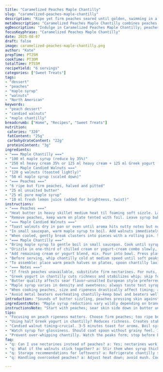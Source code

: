 ```yaml
---
title: "Caramelized Peaches Maple Chantilly"
slug: "caramelized-peaches-maple-chantilly"
description: "Ripe yet firm peaches seared until golden, swimming in a sticky maple-butter syrup. A whipped chantilly infused with caramelized maple syrup providing luscious body without eggs or gluten. Crunchy toasted pecans coated in crystalline sticky maple for contrast. Focus on texture—soft, airy, crackly, glossy. Simplified by swapping cream with half Greek yogurt to cut richness, and pecans with toasted walnuts for earthier notes. Cook times vary depending on peach ripeness. Recognize the gloss and slight give in peaches for doneness. Watch the syrup granulate around nuts—not too burnt or sticky. No em dashes here. Programs your taste buds and technique."
metaDescription: "Caramelized Peaches Maple Chantilly combines peaches, creamy chantilly, and crunchy walnuts for a delightful dessert experience."
ogDescription: "Indulge in Caramelized Peaches Maple Chantilly; peaches, whipped chantilly, and walnut candy create a textural delight."
focusKeyphrase: "Caramelized Peaches Maple Chantilly"
date: 2025-08-07
draft: false
image: caramelized-peaches-maple-chantilly.png
author: "Kate"
prepTime: PT25M
cookTime: PT30M
totalTime: PT55M
recipeYield: "6 servings"
categories: ["Sweet Treats"]
tags:
- "dessert"
- "peaches"
- "maple syrup"
- "walnuts"
- "North American"
keywords:
- "peach dessert"
- "candied walnuts"
- "maple chantilly"
breadcrumb: ["Home", "Recipes", "Sweet Treats"]
nutrition: 
 calories: "320"
 fatContent: "25g"
 carbohydrateContent: "22g"
 proteinContent: "3g"
ingredients:
- "=== Maple Chantilly ==="
- "100 ml maple syrup (reduce by 35%)"
- "250 ml heavy cream 35% or 125 ml heavy cream + 125 ml Greek yogurt (half & half folding method)"
- "=== Maple Candied Walnuts ==="
- "120 g walnuts (toasted lightly)"
- "50 ml maple syrup (scaled down)"
- "=== Peaches ==="
- "6 ripe but firm peaches, halved and pitted"
- "25 ml unsalted butter"
- "25 ml pure maple syrup"
- "10 ml fresh lemon juice (added for brightness, twist)"
instructions:
- "=== Peaches ==="
- "Heat butter in heavy skillet medium heat til foaming soft sizzle. Lay peaches cut side down, listen for firm sear, no burning. Pour maple syrup & lemon juice around edges. Watch peach skin darken and edges caramelize—around 6-7 mins depending on pan heat. Flip carefully using spatula, soften whole peach to a tender but intact state. Avoid mushy texture—firm but yielding when pressed gently. If pan dries, add teaspoon water at a time—don’t drown."
- "Remove peaches, keep warm on plate tented with foil. Leave syrup bubbling gently in pan until glossy and syrupy, not burnt or grainy."
- "=== Maple Candied Walnuts ==="
- "Toast walnuts dry in pan or oven until aroma hits nutty notes but not burnt, around 3-5 mins."
- "In small saucepan, warm maple syrup to boil. Add walnuts immediately, stir constantly with wooden spoon. Syrup will thicken and granulate to a coarse candy coating coating nuts—scrape quickly onto parchment or cool marble slab before hardening. Avoid sugar burning into bitter dark caramel or soggy nuts."
- "When cooled, gently break clusters into pieces with a rolling pin. Set aside."
- "=== Maple Chantilly ==="
- "Bring maple syrup to gentle boil in small saucepan. Cook until syrup reduces about 40%, shifts color from amber to darker gold but no smoke. Remove from heat."
- "Drizzle in one-third of chilled cream or yogurt-cream combo slowly, whisking carefully to avoid splatter. Return to low heat stirring constantly until mixture homogenizes, slightly thickens. Cool slightly."
- "Add remaining cream or yogurt blend, mix. Pour into bowl. Press plastic wrap directly on surface to prevent skin. Refrigerate minimum 5 hours, preferably overnight to develop full maple depth without watering down whipping strength."
- "Before serving, whip chantilly cold at medium speed until soft peaks form. Over whipping breaks texture; under whipping produces runny topping."
- "To assemble: place warm peach halves on plates, spoon chantilly lavishly on top. Sprinkle candied walnuts generously. Serve immediately to retain crunch contrast."
- "=== Notes ==="
- "If fresh peaches unavailable, substitute firm nectarines. For nuts, pecans can replace walnuts if preferred."
- "Greek yogurt in chantilly cuts richness and stabilizes whip; skip for pure cream but chill intensely."
- "Butter quality affects sear flavor—unsalted European style preferred but standard unsalted works well."
- "Maple syrup varies in density and sweetness; always taste test syrup stage for caramelization cues—deep amber, no smoke."
- "When cooking peaches, size and ripeness drastically affect timing; adjust accordingly watching texture not timer."
- "Avoid metal beaters overheating chantilly—keep bowl and beaters well chilled for stable peaks."
introduction: "Sounds of butter sizzling, peaches pressing skin against pan, crackling caramel syrup bubbling low. That sharp hit of maple in the air setting expectations. Texture is key here—soft, firm peaches hold shape, chantilly light with subtle maple bitterness, nuts crackling with crystalline candy. Ripe but not overripe fruit means timing varies; learn to ‘read’ the pan and fruit instead of clock watching. Candied nuts? Sugar grain texture must be coarse, not glassy. Replacing half cream with Greek yogurt gives the chantilly a tang, a thickened stability that cuts richness without losing the loft. Lemon juice adds brightness to peaches, balancing sweetness. Pushing maple syrup concentration prevents watery chantilly and ensures pronounced caramel notes. Don’t over whip but don’t under whip either. The dance between soft peaks and collapse is delicate. Trial makes precise pacing intuitive. This one’s a quietly advanced attempt—once you get timing, technique, it clicks."
ingredientsNote: "Maple syrup reductions vary wildly depending on brand and grade. Use a robust, darker amber for best caramel flavor—not too thick to avoid burning early. American or Canadian pure syrup is essential. Greek yogurt addition cuts fat and adds subtle acidity which balances sweetness; blend carefully—don’t overmix or curdle. Walnuts toasted separately develops essential oils enhancing nutty depth before candying. Pecans possible swap; adjust for smaller size toast time. Butter should be high quality unsalted for clean caramelizing flavor. Fresh peaches are a must: firm but ripe—too soft and they disintegrate to mush when cooking; too hard and they remain starchy and unyielding. If out-of-season, nectarines are good alternatives for texture and acidity. Lemon juice brightens syrup and offsets cloying intensity from maple. Avoid em dashes—replace with commas or semicolons when parsing complex ingredient combinations. Quantities reduced about 30% across the board to tone down sweetness and richness for balanced tasting."
instructionsNote: "Start with peaches; sear skin side down in butter until caramel edges form—listen for strong sizzle; smell browning sugars developing—turn to soften without breaking. Hold syrup at low boil until thick gloss achieved. Saliva-test syrup: it should coat back of spoon without gritty sugar crystals. For nuts, timing is everything: pull from heat before sugar hides burnt notes and grains aren’t too hard to bite through. Candied nuts lose crunch if syrup too thick or set too long. Whipping chantilly is a cold game; chill everything well. Slow incorporate warm caramelized maple reduction into cream or cream-yogurt mix to avoid shock and breaking. Beat on medium, watch for change from liquid to pillowy texture, just before stiff peaks. Stop before it breaks down. Spoon chantilly on warm peaches; immediate serve is a must to preserve textures—dry chantilly or soggy peaches ruin balance. Learning to ‘feel’ when peaches gently give under finger pressure and chantilly holds shape but folds is essential kitchen skill. Reheating peaches on stove works but reduces fresh texture. Use lemon juice in syrup to cut sweetness and keep finish clean. Typical errors: overcooked peaches becoming mushy, chantilly splitting from too hot caramel additions, nuts sticking together too much or burning sugar."
tips:
- "Focusing on peach ripeness matters. Choose firm peaches; too ripe becomes mush. Pancooking: listen for sizzle. Brown edges signal caramelization."
- "Using half Greek yogurt in chantilly? Reduces richness. Creates stability. Mix carefully—don’t overdo it. Air is key; airy isn’t just light."
- "Candied walnut timing—crucial. 3-5 minutes toast for aroma. Boil syrup; add nuts. Stir constantly. Avoid burning; syrup shouldn’t be hard."
- "Watch syrup for glossiness. Should coat spoon without grainy feel. If syrup burns, flavors turn bitter. Check consistency, but avoid overcooking."
- "Prevent over-whipping chantilly. Watch the peaks form; stop before breaking. Control cold temperatures for success—everything should be chilled well."
faq:
- "q: Can I use nectarines instead of peaches? a: Yes; nectarines work well. Maintain the same cooking technique. Just watch for texture."
- "q: What if the walnuts stick together? a: Stir them when syrup thickens. If too hard, break apart quickly before completely cool."
- "q: Storage recommendations for leftovers? a: Refrigerate chantilly separately. Peaches, keep warm until served. Walnuts can last longer."
- "q: Handling overcooked peaches? a: Adjust heat down; avoid mush. Cook with careful eye. Slight batting keeps shape, watch closely."

---
```

